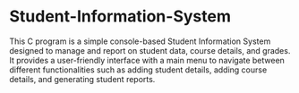 # Student-Information-System
This C program is a simple console-based Student Information System designed to manage and report on student data, course details, and grades. It provides a user-friendly interface with a main menu to navigate between different functionalities such as adding student details, adding course details, and generating student reports.
